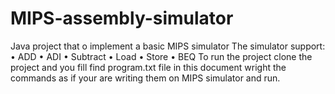 # MIPS-assembly-simulator
Java project that o implement a basic MIPS simulator
The simulator support:
• ADD
• ADI
• Subtract
• Load
• Store
• BEQ
To run the project clone the project and you fill find program.txt file in this document wright the commands as if your are writing them on MIPS simulator and run.
